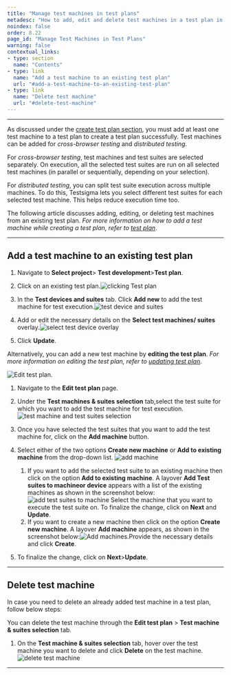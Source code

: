 ```yaml
---
title: "Manage test machines in test plans"
metadesc: "How to add, edit and delete test machines in a test plan in Testsigma."
noindex: false
order: 8.22
page_id: "Manage Test Machines in Test Plans"
warning: false
contextual_links:
- type: section
  name: "Contents" 
- type: link
  name: "Add a test machine to an existing test plan"
  url: "#add-a-test-machine-to-an-existing-test-plan"
- type: link
  name: "Delete test machine"
  url: "#delete-test-machine"
---
```


---

As discussed under the [create test plan section](https://testsigma.com/docs/test-management/test-plans/overview/#steps-to-create-a-test-plan), you must add at least one test machine to a test plan to create a test plan successfully. Test machines can be added for  *cross-browser testing* and *distributed testing*.

For *cross-browser testing*, test machines and test suites are selected separately. On execution, all the selected test suites are run on all selected test machines (in parallel or sequentially, depending on your selection).

For *distributed testing*, you can split test suite execution across multiple machines. To do this, Testsigma lets you select different test suites for each selected test machine. This helps reduce execution time too.

The following article discusses adding, editing, or deleting test machines from an existing test plan. *For more information on how to add a test machine while creating a test plan, refer to [test plan](https://testsigma.com/docs/test-management/test-plans/overview/)*.

---

## **Add a test machine to an existing test plan**

1. Navigate to **Select project**> **Test development**>**Test plan**.
2. Click on an existing test plan.![clicking Test plan](https://s3.amazonaws.com/static-docs.testsigma.com/new_images/projects/overview/ts_openingexistingtestplan.png)

3. In the  **Test devices and suites** tab. Click **Add new** to add the test machine for test execution.![test device and suites](https://s3.amazonaws.com/static-docs.testsigma.com/new_images/projects/overview/ts_testsuitesmachinesaddnew.png)

4. Add or edit the necessary details on the **Select test machines/ suites** overlay.![select test device overlay](https://s3.amazonaws.com/static-docs.testsigma.com/new_images/projects/overview/ts_selectedtestmachinesandsuites.png)
5. Click **Update**.



Alternatively, you can add a new test machine by **editing the test plan**. *For more information on editing the test plan, refer to [updating test plan](https://testsigma.com/docs/test-management/test-plans/overview/#edit-test-plan)*.

![Edit test plan](https://s3.amazonaws.com/static-docs.testsigma.com/new_images/projects/overview/ts_editanddetails.png).

1. Navigate to the **Edit test plan** page.
2. Under the **Test machines & suites selection** tab,select the test suite for which you want to add the test machine for test execution.
![test machine and test suites selection](https://s3.amazonaws.com/static-docs.testsigma.com/new_images/test-management/test-plans/overview/edit_machine_edit_test_plan.png)
3. Once you have selected the test suites that you want to add the test machine for, click on the  **Add machine** button.

4. Select either of the two options **Create new machine** or **Add to existing machine** from the drop-down list. 
![add machine](https://s3.amazonaws.com/static-docs.testsigma.com/new_images/test-management/test-plans/overview/add_machine_edit_machine_details.png) 

   1. If you want to add the selected test suite to an existing machine then click on the option **Add to existing machine**. A layover **Add Test suites to machineor device** appears with a list of the existing machines as shown in the screenshot below:
![add test suites to machine](https://s3.amazonaws.com/static-docs.testsigma.com/new_images/test-management/test-plans/overview/add_test_suites_machine_or_device.png)
    Select the machine that you want to execute the test suite on. To finalize the change, click on **Next** and **Update**.
   2.  If you want to create a new machine then click on the option **Create new machine**. A layover **Add machine** appears, as shown in the screenshot below:![Add machines](https://s3.amazonaws.com/static-docs.testsigma.com/new_images/test-management/test-plans/overview/add_machine.png).Provide the necessary details and click **Create**.
5. To finalize the change, click on **Next**>**Update**.

---

## **Delete test machine**

In case you need to delete an already added test machine in a test plan, follow below steps:

You can delete the test machine through the **Edit test plan** > **Test machine & suites selection** tab.

1. On the **Test machine & suites selection** tab, hover over the test machine you want to delete and click **Delete** on the test machine.![delete test machine](https://s3.amazonaws.com/static-docs.testsigma.com/new_images/projects/overview/ts_testsuitesdeleteeditpage.png)

---

